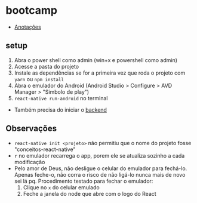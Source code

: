 # bootcamp
- [Anotações](https://www.notion.so/nenitfeadrocketseat/GoStack-11-9aa1f5390b77432a8b150e175580af3f)

## setup
1. Abra o power shell como admin (win+x e powershell como admin)
2. Acesse a pasta do projeto
3. Instale as dependências se for a primeira vez que roda o projeto com ``yarn`` ou ``npm install``
4. Abra o emulador do Android (Android Studio > Configure > AVD Manager > "Simbolo de play")
5. ``react-native run-android`` no terminal

- Também precisa do iniciar o [backend](http://github.com/nenitf/ead_js_rocketseat_gostack11-aula-conceitos-node)


## Observações
- ``react-native init <projeto>`` não permitiu que o nome do projeto fosse "conceitos-react-native"
- `r` no emulador recarrega o app, porem ele se atualiza sozinho a cada modificação
- Pelo amor de Deus, não desligue o celular do emulador para fechá-lo. Apenas feche-o, não corra o risco de não ligá-lo nunca mais de novo sei lá pq. Procedimento testado para fechar o emulador:
    1. Clique no `x` do celular emulado
    2. Feche a janela do node que abre com o logo do React

